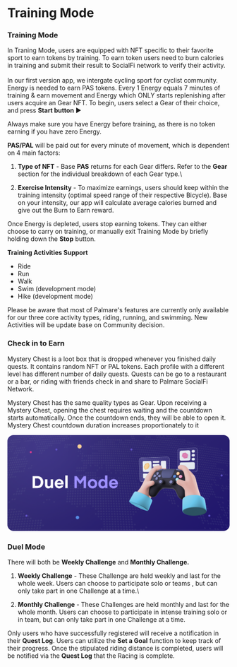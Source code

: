 # Training Mode

### Training Mode

In Traning Mode, users are equipped with NFT specific to their favorite sport to earn tokens by training. To earn token users need to burn calories in training and submit their result to SocialFi network to verify their activity.\
\
In our first version app, we intergate cycling sport for cyclist community. Energy is needed to earn PAS tokens. Every 1 Energy equals 7 minutes of training & earn movement and Energy which ONLY starts replenishing after users acquire an Gear NFT. To begin, users select a Gear of their choice, and press **Start button** ▶

Always make sure you have Energy before training, as there is no token earning if you have zero Energy.

**PAS/PAL** will be paid out for every minute of movement, which is dependent on 4 main factors:

1. **Type of NFT** - Base **PAS** returns for each Gear differs. Refer to the **Gear** section for the individual breakdown of each Gear type.\

2. **Exercise Intensity** - To maximize earnings, users should keep within the training intensity (optimal speed range of their respective Bicycle). Base on your intensity, our app will calculate average calories burned and give out the Burn to Earn reward.&#x20;

Once Energy is depleted, users stop earning tokens. They can either choose to carry on training, or manually exit Training Mode by briefly holding down the **Stop** button.

**Training Activities Support**

* Ride
* Run&#x20;
* Walk
* Swim (development mode)
* Hike (development mode)

Please be aware that most of Palmare's features are currently only available for our three core activity types, riding, running, and swimming. New Activities will be update base on Community decision.

### &#x20;**Check in to Earn**

Mystery Chest is a loot box that is dropped whenever you finished daily quests. It contains random NFT or PAL tokens. Each profile with a different level has different number of daily quests. Quests can be go to a restaurant or a bar, or riding with friends check in and share to Palmare SocialFi Network.

Mystery Chest has the same quality types as Gear. Upon receiving a Mystery Chest, opening the chest requires waiting and the countdown starts automatically. Once the countdown ends, they will be able to open it. Mystery Chest countdown duration increases proportionately to it



![](<../.gitbook/assets/Desktop - 7.png>)

### Duel Mode

There will both be **Weekly Challenge** and **Monthly Challenge.**

1. **Weekly Challenge** - These Challenge are held weekly and last for the whole week. Users can choose to participate solo or teams , but can only take part in one Challenge at a time.\

2. **Monthly Challenge** - These Challenges are held monthly and last for the whole month. Users can choose to participate in intense training solo or in team, but can only take part in one Challenge at a time.

Only users who have successfully registered will receive a notification in their **Quest Log**. Users can utilize the **Set a Goal** function to keep track of their progress. Once the stipulated riding distance is completed, users will be notified via the **Quest Log** that the Racing is complete.&#x20;

